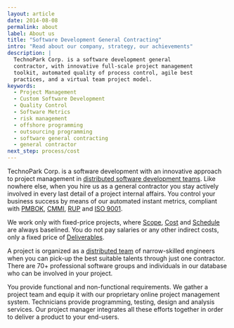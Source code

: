 ```yaml
---
layout: article
date: 2014-08-08
permalink: about
label: About us
title: "Software Development General Contracting"
intro: "Read about our company, strategy, our achievements"
description: |
  TechnoPark Corp. is a software development general
  contractor, with innovative full-scale project management
  toolkit, automated quality of process control, agile best
  practices, and a virtual team project model.
keywords:
  - Project Management
  - Custom Software Development
  - Quality Control
  - Software Metrics
  - risk management
  - offshore programming
  - outsourcing programming
  - software general contracting
  - general contractor
next_step: process/cost
---
```


TechnoPark Corp. is a software development with an innovative approach to project management in
[distributed software development teams](/about/teams). Like nowhere else, when you hire us as a
general contractor you stay actively involved in every last detail of a project internal affairs.
You control your business success by means of our automated instant metrics, compliant with
[PMBOK](http://en.wikipedia.org/wiki/Project_Management_Body_of_Knowledge),
[CMMI](http://www.sei.cmu.edu/cmmi/general/),
[RUP](http://en.wikipedia.org/wiki/IBM_Rational_Unified_Process) and [ISO 9001](http://en.wikipedia.org/wiki/ISO_9001).

We work only with fixed-price projects, where [Scope](/process/scope), [Cost](/process/cost) and
[Schedule](/process/time) are always baselined. You do not pay salaries or any other indirect costs,
only a fixed price of [Deliverables](/process/warranty/deliverables).

A project is organized as a [distributed team](/about/teams) of narrow-skilled engineers when you
can pick-up the best suitable talents through just one contractor. There are 70+ professional
software groups and individuals in our database who can be involved in your project.

You provide functional and non-functional requirements. We gather a project team and equip it with
our proprietary online project management system. Technicians provide programming, testing, design
and analysis services. Our project manager integrates all these efforts together in order to deliver
a product to your end-users.
